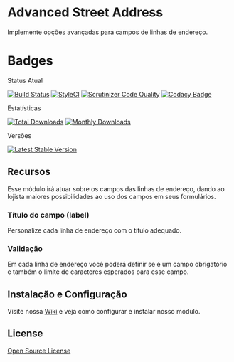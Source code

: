 # Advanced Street Address

Implemente opções avançadas para campos de linhas de endereço.

# Badges

Status Atual

[![Build Status](https://app.travis-ci.com/elisei/advanced-street-address.svg?branch=Magento%402.3)](https://app.travis-ci.com/elisei/advanced-street-address)
[![StyleCI](https://github.styleci.io/repos/432323036/shield?branch=Magento@2.4)](https://github.styleci.io/repos/432323036?branch=Magento@2.3)
[![Scrutinizer Code Quality](https://scrutinizer-ci.com/g/elisei/advanced-fields-checkout/badges/quality-score.png?b=Magento%402.4)](https://scrutinizer-ci.com/g/elisei/advanced-fields-checkout/)
[![Codacy Badge](https://app.codacy.com/project/badge/Grade/939d6dc3ac134fb384b67075bda95022)](https://www.codacy.com/gh/elisei/advanced-street-address/dashboard?utm_source=github.com&amp;utm_medium=referral&amp;utm_content=elisei/advanced-street-address&amp;utm_campaign=Badge_Grade)


Estatísticas

[![Total Downloads](https://poser.pugx.org/o2ti/advanced-street-address/downloads)](https://packagist.org/packages/o2ti/advanced-street-address)
[![Monthly Downloads](https://poser.pugx.org/o2ti/advanced-street-address/d/monthly)](https://packagist.org/packages/o2ti/advanced-street-address)

Versões

[![Latest Stable Version](https://poser.pugx.org/o2ti/advanced-street-address/v/stable)](https://packagist.org/packages/o2ti/advanced-street-address)

## Recursos

Esse módulo irá atuar sobre os campos das linhas de endereço, dando ao lojista maiores possibilidades ao uso dos campos em seus formulários.

### Título do campo (label)

Personalize cada linha de endereço com o título adequado.

### Validação 

Em cada linha de endereço você poderá definir se é um campo obrigatório e também o limite de caracteres esperados para esse campo.

## Instalação e Configuração

Visite nossa [Wiki](wiki) e veja como configurar e instalar nosso módulo.

## License

[Open Source License](LICENSE.txt)
